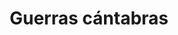﻿---
title: "Guerras cántabras"
permalink: periodes_775.html
layout: periode
dataInici: -29
dataFi: -19
sidebar: periodes
pares:
  - id: 41
    title: "Imperio Romano"
    dataInici: "(-27)"
    dataFi: "(476)"

fills:
jocsPrincipals:
jocsEscenaris:
jocsEpoca:
jocsEpocaEscenaris:
---
